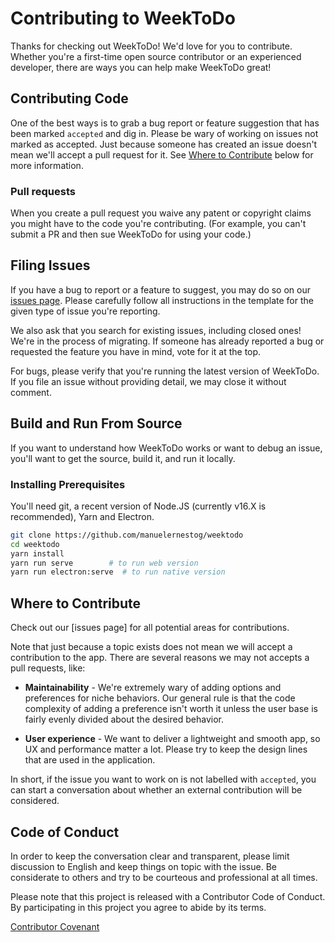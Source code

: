 # Contributing to WeekToDo

Thanks for checking out WeekToDo! We'd love for you to contribute. Whether you're a first-time open source contributor or an experienced developer, there are ways you can help make WeekToDo great!

## Contributing Code

One of the best ways is to grab a bug report or feature suggestion that has been marked `accepted` and dig in. Please be wary of working on issues not marked as accepted. Just because someone has created an issue doesn't mean we'll accept a pull request for it. See [Where to Contribute](#where-to-contribute) below for more information.

### Pull requests

When you create a pull request you waive any patent or copyright claims you might have to the code you're contributing. (For example, you can't submit a PR and then sue WeekToDo for using your code.)

## Filing Issues

If you have a bug to report or a feature to suggest, you may do so on our [issues page](https://github.com/manuelernestog/weektodo/issues). Please carefully follow all instructions in the template for the given type of issue you're reporting.

We also ask that you search for existing issues, including closed ones! We're in the process of migrating. If someone has already reported a bug or requested the feature you have in mind, vote for it at the top.

For bugs, please verify that you're running the latest version of WeekToDo. If you file an issue without providing detail, we may close it without comment.

## Build and Run From Source

If you want to understand how WeekToDo works or want to debug an issue, you'll want to get the source, build it, and run it locally.

### Installing Prerequisites

You'll need git, a recent version of Node.JS (currently v16.X is recommended), Yarn and Electron.

```bash
git clone https://github.com/manuelernestog/weektodo
cd weektodo
yarn install
yarn run serve        # to run web version
yarn run electron:serve  # to run native version
```

## Where to Contribute

Check out our [issues page] for all potential areas for contributions.

Note that just because a topic exists does not mean we will accept a contribution to the app. There are several reasons we may not accepts a pull requests, like:

- **Maintainability** - We're extremely wary of adding options and preferences for niche behaviors. Our general rule is that the code complexity of adding a preference isn't worth it unless the user base is fairly evenly divided about the desired behavior.

- **User experience** - We want to deliver a lightweight and smooth app, so UX and performance matter a lot. Please try to keep the design lines that are used in the application.

In short, if the issue you want to work on is not labelled with `accepted`, you can start a conversation about whether an external contribution will be considered.

## Code of Conduct

In order to keep the conversation clear and transparent, please limit discussion to English and keep things on topic with the issue. Be considerate to others and try to be courteous and professional at all times.

Please note that this project is released with a Contributor Code of Conduct. By participating in this project you agree to abide by its terms.

[Contributor Covenant](https://www.contributor-covenant.org/)
